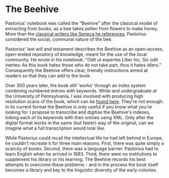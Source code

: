 The Beehive
===========
Pastorius' notebook was called the "Beehive" after the classical model of extracting from books, as a bee takes pollen from flowers to make honey. More than the [classical writers like Seneca he references](https://github.com/bspalmieri/Quakerville/blob/master/commonplaces.md), Pastorius considered the social, communal nature of the bee. 

Pastorius' last will and testament describes the Beehive as an open-access, open-ended repository of knowledge, meant for the use of the local community. He wrote in his notebook: "Odit ut expertes Liber hic, Sic odit inertes: As this book hates those who do not take part, thus it hates idlers."  Consequently the Beehive offers clear, friendly instructions aimed at readers so that they can add to the book. 

Over 300 years later, the book still 'works' through an index system combining numbered entries with keywords. While and undergraduate at the University of Pennsylvania, I was involved with producing high resolution scans of the book, which can be [found here](http://dla.library.upenn.edu/dla/medren/pageturn.html?q=beehive&id=MEDREN_2487547&). They're not enough: in its current format the Beehive is only useful if you know what you're looking for. I propose to transcribe and digitise the Beehive's indexes, linking each of its keywords with their entries using XML. Only after the digital format works in the same (but faster) way of the original, can we imagine what a full transcription would look like. 

While Pastorius could recall the intellectual life he had left behind in Europe, he couldn't recreate it for three main reasons. First, there was quite simply a scarcity of books. Second, there was a language barrier: Pastorius had to learn English when he arrived in 1683. Third, there were no institutions to supplement his library or his learning. The Beehive records his best attempts to overcome these problems - and in the process the book itself becomes a library and key to the linguistic diversity of the early colonies.